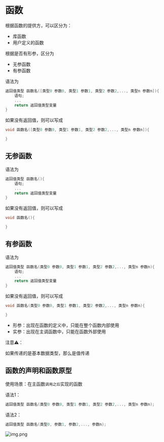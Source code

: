 # 函数

根据函数的提供方，可以区分为：

- 库函数
- 用户定义的函数

根据是否有形参，区分为

- 无参函数
- 有参函数

语法为

```c
返回值类型 函数名([类型0 参数0, 类型1 参数1, 类型2 参数2,..., 类型n 参数n]){
    语句;
    ...
    return 返回值类型变量
}

```

如果没有返回值，则可以写成

```c
void 函数名([类型0 参数0, 类型1 参数1, 类型2 参数2,..., 类型n 参数n]){

}

```

## 无参函数

语法为

```c
返回值类型 函数名(){
    语句;
    ...
    return 返回值类型变量
}

```

如果没有返回值，则可以写成

```c
void 函数名(){

}

```

## 有参函数

语法为

```c
返回值类型 函数名(类型0 参数0, 类型1 参数1, 类型2 参数2,..., 类型n 参数n){
    语句;
    ...
    return 返回值类型变量
}

```

如果没有返回值，则可以写成

```c
void 函数名(类型0 参数0, 类型1 参数1, 类型2 参数2,..., 类型n 参数n){

}

```

- 形参：出现在函数的定义中，只能在整个函数内部使用
- 实参：出现在主调函数中，只能在函数外部使用

注意⚠️：

如果传递的是基本数据类型，那么是值传递

## 函数的声明和函数原型

使用场景：在主函数`调用之后`实现的函数

语法1：

```c
返回值类型 函数名(类型0 参数0, 类型1 参数1, 类型2 参数2,..., 类型n 参数n);
```

语法2：

```c
返回值类型 函数名(类型0, 参数1, 参数2,..., 参数n);
```

![img.png](/imgs/computes-course/c11/chapter1-9.png)
